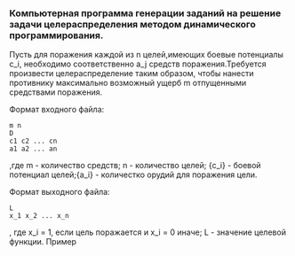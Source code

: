 <h3>Компьютерная программа генерации заданий на решение задачи целераспределения методом динамического программирования.</h3>

Пусть для поражения каждой из n целей,имеющих боевые потенциалы c_i, необходимо соответственно a_j средств поражения.Требуется произвести целераспределение таким образом, чтобы нанести противнику максимально возможный ущерб m отпущенными средствами поражения.


Формат входного файла:
```
m n
D
c1 c2 ... cn
a1 a2 ... an
```
,где m - количество средств; n - количество целей; {c_i} - боевой потенциал целей;{a_i} - количестко орудий для поражения цели.

Формат выходного файла:
```
L
x_1 x_2 ... x_n
```
, где x_i = 1, если цель поражается и x_i = 0 иначе;
 L - значение целевой функции. 
Пример
